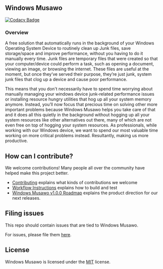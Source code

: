 ## Windows Musawo

[![Codacy Badge](https://app.codacy.com/project/badge/Grade/b16627b670714ab095df3fd75416f03f)](https://www.codacy.com/gh/OSCA-Kampala-Chapter/Windows-Musawo/dashboard?utm_source=github.com&amp;utm_medium=referral&amp;utm_content=OSCA-Kampala-Chapter/Windows-Musawo&amp;utm_campaign=Badge_Grade)

### Overview

A free solution that automatically runs in the background of your Windows Operating System Device to routinely clean up Junk files, save storage/space and improve performance, without you having to do it manually every time. Junk files are temporary files that were created so that your computer/device could perform a task, such as opening a document, viewing an image, or browsing the internet. These files are useful at the moment, but once they’ve served their purpose, they’re just junk, system junk files that clog up a device and cause poor performance.

This means that you don't necessarily have to spend time worrying about manually managing your windows device junk-related performance issues or installing resource hungry utilities that hog up all your system memory anymore. Instead, you’ll now focus that precious time on solving other more important problems because Windows Musawo helps you take care of that and it does all this quietly in the background without hogging up all your system resources like other alternatives out there, many of which are not even free on top of hogging your system resources. As professionals, while working with our Windows device, we want to spend our most valuable time working on more critical problems instead. Resultantly, making us more productive.

## How can I contribute?

We welcome contributions! Many people all over the community have helped make this project better.

* [Contributing](CONTRIBUTING.md) explains what kinds of contributions we welcome
* [Workflow Instructions](https://github.com/OSCA-Kampala-Chapter/Windows-Musawo/tree/main/docs/workflow/README.md) explains how to build and test
* [Windows Musawo v1.0.0 Roadmap](https://github.com/OSCA-Kampala-Chapter/Windows-Musawo/blob/main/docs/roadmaps/roadmap-v1.0.0.md) explains the product direction for our next releases.

## Filing issues

This repo should contain issues that are tied to Windows Musawo.

For issues, please file them [here](https://github.com/OSCA-Kampala-Chapter/Windows-Musawo/issues).

## License

Windows Musawo is licensed under the [MIT](LICENSE.TXT) license.
